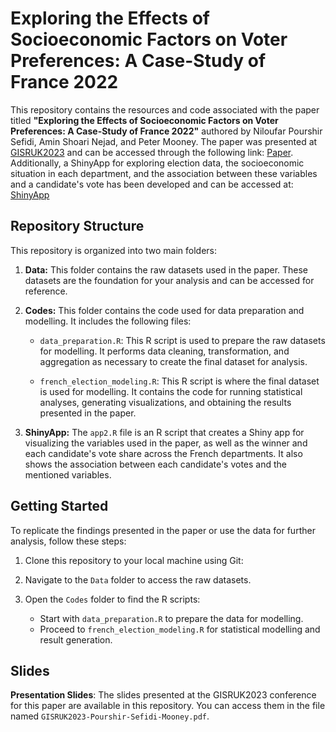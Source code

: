 # Exploring the Effects of Socioeconomic Factors on Voter Preferences: A Case-Study of France 2022
This repository contains the resources and code associated with the paper titled **"Exploring the Effects of Socioeconomic Factors on Voter Preferences: A Case-Study of France 2022"** authored by Niloufar Pourshir Sefidi, Amin Shoari Nejad, and Peter Mooney. The paper was presented at [GISRUK2023](https://gisruk.org/gisruk-2023/) and can be accessed through the following link: [Paper](https://mural.maynoothuniversity.ie/17135/). Additionally, a ShinyApp for exploring election data, the socioeconomic situation in each department, and the association between these variables and a candidate's vote has been developed and can be accessed at: [ShinyApp](https://nilips.shinyapps.io/app2/)

## Repository Structure
This repository is organized into two main folders:
1. **Data:** This folder contains the raw datasets used in the paper. These datasets are the foundation for your analysis and can be accessed for reference.
2. **Codes:** This folder contains the code used for data preparation and modelling. It includes the following files:

   - `data_preparation.R`: This R script is used to prepare the raw datasets for modelling. It performs data cleaning, transformation, and aggregation as necessary to create the final dataset for analysis.

   - `french_election_modeling.R`: This R script is where the final dataset is used for modelling. It contains the code for running statistical analyses, generating visualizations, and obtaining the results presented in the paper.
3. **ShinyApp:** The `app2.R` file is an R script that creates a Shiny app for visualizing the variables used in the paper, as well as the winner and each candidate's vote share across the French departments. It also shows the association between each candidate's votes and the mentioned variables.
   
## Getting Started

To replicate the findings presented in the paper or use the data for further analysis, follow these steps:

1. Clone this repository to your local machine using Git:

2. Navigate to the `Data` folder to access the raw datasets.

3. Open the `Codes` folder to find the R scripts:
   - Start with `data_preparation.R` to prepare the data for modelling.
   - Proceed to `french_election_modeling.R` for statistical modelling and result generation.


## Slides
**Presentation Slides**: The slides presented at the GISRUK2023 conference for this paper are available in this repository. You can access them in the file named `GISRUK2023-Pourshir-Sefidi-Mooney.pdf`.
